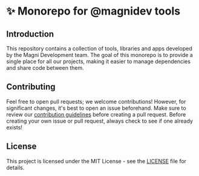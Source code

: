 # ✨ Monorepo for @magnidev tools

## Introduction

This repository contains a collection of tools, libraries and apps developed by the Magni Development team. The goal of this monorepo is to provide a single place for all our projects, making it easier to manage dependencies and share code between them.

## Contributing

Feel free to open pull requests; we welcome contributions! However, for significant changes, it's best to open an issue beforehand. Make sure to review our [contribution guidelines](https://github.com/magnidev/magnidev-monorepo/blob/main/CONTRIBUTING.md) before creating a pull request. Before creating your own issue or pull request, always check to see if one already exists!

## License

This project is licensed under the MIT License - see the [LICENSE](https://github.com/magnidev/magnidev-monorepo/blob/main/LICENSE) file for details.
